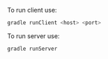 To run client use:

```bash
gradle runClient <host> <port>
```

To run server use:

```bash
gradle runServer
```
